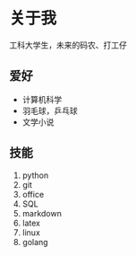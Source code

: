 # 关于我
工科大学生，未来的码农、打工仔

## 爱好
* 计算机科学
* 羽毛球，乒乓球
* 文学小说

## 技能
1. python
2. git
3. office
4. SQL
5. markdown
6. latex
7. linux
8. golang
